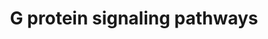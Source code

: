 ---
annotations:
- type: Pathway Ontology
  value: G protein mediated signaling pathway via Galphaq family
- type: Pathway Ontology
  value: G protein mediated signaling pathway
- type: Pathway Ontology
  value: G protein mediated signaling pathway via Galpha12/Galpha13 family
- type: Pathway Ontology
  value: G protein mediated signaling pathway via Galphas family
- type: Pathway Ontology
  value: G protein mediated signaling pathway via Galphai family
authors:
- Nsalomonis
- MaintBot
- AlexanderPico
- BruceConklin
- C.Redfern
- Thomas
- Samuel Sklar
- Zari
- Mkutmon
- Khanspers
- Eweitz
description: 'G proteins, short for guanine nucleotide-binding proteins, are a family
  of proteins involved in second messenger cascades. G proteins are so called because
  they function as "molecular switches". They alternate from ''inactive'' guanosine
  diphosphate (GDP) to ''active'' guanosine triphosphate (GTP), which is a binding
  state, and which proceeds to regulate downstream cell processes.  Source: [[wikipedia:G_protein|Wikipedia]]  Proteins
  on this pathway have targeted assays available via the [https://assays.cancer.gov/available_assays?wp_id=WP35
  CPTAC Assay Portal]'
last-edited: 2021-05-22
organisms:
- Homo sapiens
redirect_from:
- /index.php/Pathway:WP35
- /instance/WP35
schema-jsonld:
- '@context': https://schema.org/
  '@id': https://wikipathways.github.io/pathways/WP35.html
  '@type': Dataset
  creator:
    '@type': Organization
    name: WikiPathways
  description: 'G proteins, short for guanine nucleotide-binding proteins, are a family
    of proteins involved in second messenger cascades. G proteins are so called because
    they function as "molecular switches". They alternate from ''inactive'' guanosine
    diphosphate (GDP) to ''active'' guanosine triphosphate (GTP), which is a binding
    state, and which proceeds to regulate downstream cell processes.  Source: [[wikipedia:G_protein|Wikipedia]]  Proteins
    on this pathway have targeted assays available via the [https://assays.cancer.gov/available_assays?wp_id=WP35
    CPTAC Assay Portal]'
  keywords:
  - PRKACA
  - GNG8
  - PDE4B
  - KRAS
  - PRKAR2B
  - ADCY1
  - AKAP10
  - cAMP
  - ARHGEF1
  - PRKCG
  - GNG3
  - PRKD1
  - AKAP13
  - DAG
  - PPP3CA
  - AKAP4
  - PRKAR1B
  - PDE7A
  - RRAS
  - HRAS
  - GNAI2
  - PRKACB
  - ADCY2
  - Ca2+
  - AKAP11
  - PDE4A
  - PRKCB1
  - PDE8A
  - AKAP2
  - GNAI3
  - ADCY5
  - GNG10
  - PDE7B
  - PRKACG
  - GNGT2
  - GNAQ
  - ADCY7
  - PDE4C
  - PDE8B
  - GNG13
  - PRKD3
  - PLCB3
  - PRKCD
  - ADCY6
  - GNA12
  - ADCY9
  - AKAP6
  - ADCY8
  - SLC9A1
  - GNG11
  - NRAS
  - PRKCH
  - PPP3CC
  - AKAP9
  - PRKAR1A
  - GNAO1
  - GNAL
  - PRKCQ
  - AKAP12
  - GNB1
  - ADCY3
  - AKAP8
  - GNB5
  - GNB3
  - GNB2
  - AKAP1
  - ITPR1
  - PRKAR2A
  - AKAP7
  - GNA14
  - GNG4
  - RHOA
  - IP3
  - GNA11
  - GNGT1
  - PDE1A
  - ADCY4
  - GNG7
  - PRKCI
  - GNA13
  - GNG5
  - GNAI1
  - KCNJ3
  - GNAS
  - GNA15
  - GNG12
  - GNAZ
  - PDE4D
  - PDE1C
  - PRKCE
  - AKAP3
  - AKAP5
  - PRKCA
  - CALM1
  - PRKCZ
  - PDE1B
  license: CC0
  name: G protein signaling pathways
seo: CreativeWork
title: G protein signaling pathways
wpid: WP35
---